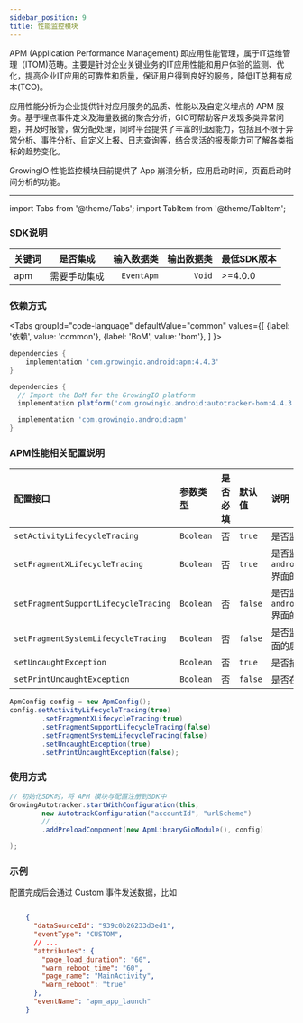 ```yaml
---
sidebar_position: 9
title: 性能监控模块
---
```


APM (Application Performance Management) 即应用性能管理，属于IT运维管理（ITOM)范畴。主要是针对企业关键业务的IT应用性能和用户体验的监测、优化，提高企业IT应用的可靠性和质量，保证用户得到良好的服务，降低IT总拥有成本(TCO)。

应用性能分析为企业提供针对应用服务的品质、性能以及自定义埋点的 APM 服务。基于埋点事件定义及海量数据的聚合分析，GIO可帮助客户发现多类异常问题，并及时报警，做分配处理，同时平台提供了丰富的归因能力，包括且不限于异常分析、事件分析、自定义上报、日志查询等，结合灵活的报表能力可了解各类指标的趋势变化。


GrowingIO 性能监控模块目前提供了 App 崩溃分析，应用启动时间，页面启动时间分析的功能。


--------
import Tabs from '@theme/Tabs';
import TabItem from '@theme/TabItem';

### SDK说明
| 关键词   | 是否集成|  输入数据类 | 输出数据类 | 最低SDK版本 |
| :------- | :------:   | --:|  ---:| :---|
| apm  | 需要手动集成 | `EventApm` | `Void` | >=4.0.0 |



### 依赖方式
<Tabs
  groupId="code-language"
  defaultValue="common"
  values={[
    {label: '依赖', value: 'common'},
    {label: 'BoM', value: 'bom'},
  ]
}>

<TabItem value="common">

```groovy
dependencies {
	implementation 'com.growingio.android:apm:4.4.3'
}
```
</TabItem>

<TabItem value="bom">

```groovy
dependencies {
  // Import the BoM for the GrowingIO platform
  implementation platform('com.growingio.android:autotracker-bom:4.4.3')

  implementation 'com.growingio.android:apm'
}
```

</TabItem>
</Tabs>

### APM性能相关配置说明

| 配置接口                    | 参数类型         | 是否必填 | 默认值 | 说明 
| :-------------------------   | :------         | :----:  |:------  |:------| 
| `setActivityLifecycleTracing` | `Boolean`       | 否      | `true`  | 是否监测 `Activity` 界面的启动时长  |
| `setFragmentXLifecycleTracing`  | `Boolean` | 否      | `true`   | 是否监测 `androidx.fragment.app.Fragment` 界面的启动时长 |
| `setFragmentSupportLifecycleTracing`  | `Boolean` | 否      | `false`   | 是否监测 `android.support.v4.app.Fragment` 界面的启动时长 |
| `setFragmentSystemLifecycleTracing`  | `Boolean` | 否      | `false`   | 是否监测 `android.app.Fragment` 界面的启动时长 |
| `setUncaughtException`            | `Boolean` | 否      | `true`   | 是否捕获 Java 异常       |
| `setPrintUncaughtException`            | `Boolean` | 否      | `false`   | 是否在log中打印捕获的 Java 异常       |


```java
ApmConfig config = new ApmConfig();
config.setActivityLifecycleTracing(true)
        .setFragmentXLifecycleTracing(true)
        .setFragmentSupportLifecycleTracing(false)
        .setFragmentSystemLifecycleTracing(false)
        .setUncaughtException(true)
        .setPrintUncaughtException(false);
```

### 使用方式

```java
// 初始化SDK时，将 APM 模块与配置注册到SDK中 
GrowingAutotracker.startWithConfiguration(this,
        new AutotrackConfiguration("accountId", "urlScheme")
        // ...
        .addPreloadComponent(new ApmLibraryGioModule(), config)

);
```


### 示例
配置完成后会通过 Custom 事件发送数据，比如

```json

    {
      "dataSourceId": "939c0b26233d3ed1",
      "eventType": "CUSTOM",
      // ...
      "attributes": {
        "page_load_duration": "60",
        "warm_reboot_time": "60",
        "page_name": "MainActivity",
        "warm_reboot": "true"
      },
      "eventName": "apm_app_launch"
    }
```